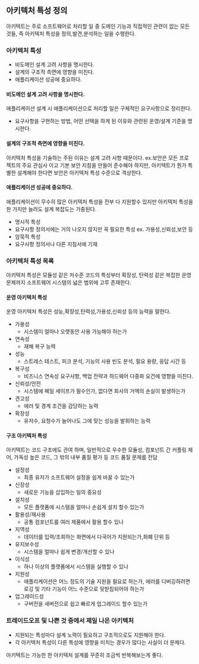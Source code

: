 ## 아키텍처 특성 정의

아키텍트는 주로 소프트웨어로 처리할 일 중 도메인 기능과 직접적인 관련이 없는 모든것들, 즉 아키텍처 특성을 정의,발견,분석하는 일을 수행한다.

### 아키텍처 특성

- 비도메인 설계 고려 사항을 명시한다.
- 설계의 구조적 측면에 영향을 미친다.
- 애플리케이션 성공에 중요하다.

#### 비도메인 설계 고려 사항을 명시한다.

애플리케이션 설계 시 애플리케이션으로 처리할 일은 구체적인 요구사항으로 정리한다.

- 요구사항을 구현하는 방법, 어떤 선택을 하게 된 이유와 관련된 운영/설계 기준을 명시한다.

#### 설계의 구조적 측면에 영향을 미친다.

아키텍처 특성을 기술하는 주된 이유는 설계 고려 사항 때문이다.
ex.보안은 모든 프로젝트의 주요 관심사 이고 기본 보안 지침을 만들어 준수해야 하지만, 아키텍트가 뭔가 특별한 설계해야 한다면 보안은 아키텍처 특성 수준으로 격상한다.

#### 애플리케이션 성공에 중요하다.

애플리케이션이 무수히 많은 아키텍처 특성을 전부 다 지원할수 있지만 아키텍처 특성을 한 가지만 늘려도 설계 복잡도는 가중된다.

- 명시적 특성
- 요구사항 정의서에는 거의 나오지 않지만 꼭 필요한 특성 ex. 가용성,신뢰성,보안 등
- 암묵적 특성
- 요구사항 정의서나 다른 지침서에 기재

### 아키텍처 특성 목록

아키텍처 특성은 모듈성 같은 저수준 코드의 특성부터 확장성, 탄력성 같은 복잡한 운영 문제까지 소프트웨어 시스템의 넓은 범위에 고루 존재한다.

#### 운영 아키텍처 특성

운영 아키텍처 특성은 성능,확장성,탄력성,가용성,신뢰성 등의 능력을 말한다.

- 가용성
  - 시스템이 얼마나 오랫동안 사용 가능해야 하는가
- 연속성
  - 재해 복구 능력
- 성능
  - 스트레스 테스트, 피크 분석, 기능의 사용 빈도 분석, 필요 용량, 응답 시간 등
- 복구성
  - 비즈니스 연속성 요구사항, 백업 전략과 하드웨어 다중화 요건에 영향을 미친다.
- 신뢰성/안전
  - 시스템에 페일 세이프가 필수인가, 없다면 회사의 거액의 손실이 발생하는가
- 견고성
  - 에러 및 경계 조건을 감당하는 능력
- 확장성
  - 유저수, 요청수가 늘어나도 그에 맞는 성능을 발휘하는 능력

#### 구조 아키텍처 특성

아키텍트는 코드 구조에도 관여 하며, 일반적으로 우수한 모듈성, 컴포넌트 간 커플링 제어, 가독성 높은 코드, 그 밖의 내부 품질 평가 등 코드 품질 문제를 전담

- 설정성
  - 최종 유저가 소프트웨어 설정을 쉽게 바꿀 수 있는가
- 신장성
  - 새로운 기능을 삽입하는 일의 중요성
- 설치성
  - 모든 플랫폼에 시스템을 얼마나 손쉽게 설치 할수 있는가
- 활용성/재사용
  - 공통 컴포넌트를 여러 제품에서 활용 할수 있나
- 지역성
  - 데이터를 입력/조회하는 화면에서 다국어가 지원되는가,화폐 단위 등
- 유지보수성
  - 시스템을 얼마나 쉽게 변경/개선할 수 있나
- 이식성
  - 하나 이상의 플랫폼에서 시스템을 실행할 수 있나
- 지원성
  - 애플리케이션은 어느 정도의 기술 지원을 필요로 하는가, 에러를 디버깅하려면 로깅 및 기타 기능이 어느 수준으로 뒷받침되어야 하는가
- 업그레이드성
  - 구버전을 새버전으로 쉽고 빠르게 업그레이드 할수 있는가

### 트레이드오프 및 나쁜 것 중에서 제일 나은 아키텍처

- 지원되는 특성마다 설계 노력이 필요하고 구조적으로도 지원해야 한다.
- 각 아키텍처 특성이 다른 특성에 영향을 미치는 경우가 많다는 사실이 더 문제다.

아키텍트는 가능한 한 아키텍처 설계를 꾸준히 조금씩 반복해보는게 좋다.
